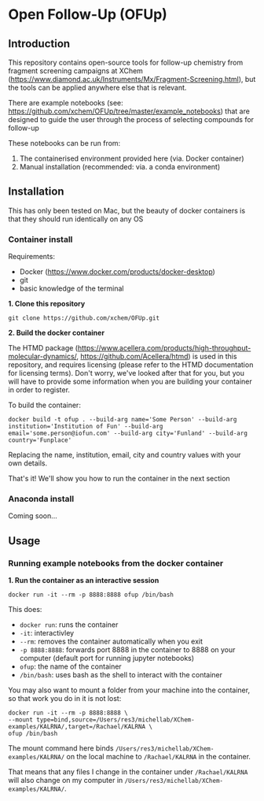 # Open Follow-Up (OFUp)

## Introduction

This repository contains open-source tools for follow-up chemistry from fragment screening campaigns at XChem (https://www.diamond.ac.uk/Instruments/Mx/Fragment-Screening.html), but the tools can be applied anywhere else that is relevant.

There are example notebooks (see: https://github.com/xchem/OFUp/tree/master/example_notebooks) that are designed to guide the user through the process of selecting compounds for follow-up

These notebooks can be run from:
1. The containerised environment provided here (via. Docker container)
2. Manual installation (recommended: via. a conda environment)  


## Installation

This has only been  tested on Mac, but the beauty of docker containers is that they should run identically on any OS  


### Container install

Requirements: 
- Docker (https://www.docker.com/products/docker-desktop)
- git
- basic knowledge of the terminal  


**1. Clone this repository**

```
git clone https://github.com/xchem/OFUp.git
```  


**2. Build the docker container**

The HTMD package (https://www.acellera.com/products/high-throughput-molecular-dynamics/, https://github.com/Acellera/htmd) is used in this repository, and requires licensing (please refer to the HTMD documentation for licensing terms). Don't worry, we've looked after that for you, but you will have to provide some information when you are building your container in order to register.  


To build the container:
```
docker build -t ofup . --build-arg name='Some Person' --build-arg institution='Institution of Fun' --build-arg email='some.person@iofun.com' --build-arg city='Funland' --build-arg country='Funplace'
```

Replacing the name, institution, email, city and country values with your own details.   


That's it! We'll show you how to run the container in the next section  


### Anaconda install

Coming soon...  


## Usage

### Running example notebooks from the docker container

**1. Run the container as an interactive session**

```
docker run -it --rm -p 8888:8888 ofup /bin/bash
```

This does:
- ```docker run```: runs the container
- ```-it```: interactivley
- ```--rm```: removes the container automatically when you exit
- ```-p 8888:8888```: forwards port 8888 in the container to 8888 on your computer (default port for running jupyter notebooks)
- ```ofup```: the name of the container
- ```/bin/bash```: uses bash as the shell to interact with the container

You may also want to mount a folder from your machine into the container, so that work you do in it is not lost:

```
docker run -it --rm -p 8888:8888 \
--mount type=bind,source=/Users/res3/michellab/XChem-examples/KALRNA/,target=/Rachael/KALRNA \
ofup /bin/bash
```

The mount command here binds ```/Users/res3/michellab/XChem-examples/KALRNA/``` on the local machine to ```/Rachael/KALRNA``` in the container. 

That means that any files I change in the container under ```/Rachael/KALRNA``` will also change on my computer in ```/Users/res3/michellab/XChem-examples/KALRNA/```.

